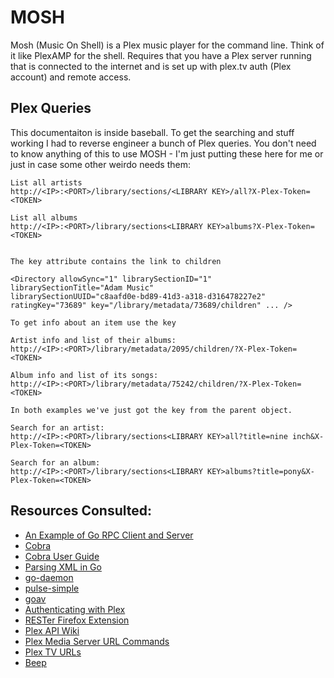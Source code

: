 # MOSH
Mosh (Music On Shell) is a Plex music player for the command line. Think of it like PlexAMP for the shell. Requires that you have a Plex server running that is connected to the internet and is set up with plex.tv auth (Plex account) and remote access.



## Plex Queries
This documentaiton is inside baseball. To get the searching and stuff working I had to reverse engineer a bunch of Plex queries. You don't need to know anything of this to use MOSH - I'm just putting these here for me or just in case some other weirdo needs them:

```
List all artists
http://<IP>:<PORT>/library/sections/<LIBRARY KEY>/all?X-Plex-Token=<TOKEN>

List all albums
http://<IP>:<PORT>/library/sections<LIBRARY KEY>albums?X-Plex-Token=<TOKEN>


The key attribute contains the link to children

<Directory allowSync="1" librarySectionID="1" 
librarySectionTitle="Adam Music" 
librarySectionUUID="c8aafd0e-bd89-41d3-a318-d316478227e2" 
ratingKey="73689" key="/library/metadata/73689/children" ... />

To get info about an item use the key

Artist info and list of their albums:
http://<IP>:<PORT>/library/metadata/2095/children/?X-Plex-Token=<TOKEN>

Album info and list of its songs:
http://<IP>:<PORT>/library/metadata/75242/children/?X-Plex-Token=<TOKEN>

In both examples we've just got the key from the parent object.

Search for an artist:
http://<IP>:<PORT>/library/sections<LIBRARY KEY>all?title=nine inch&X-Plex-Token=<TOKEN>

Search for an album:
http://<IP>:<PORT>/library/sections<LIBRARY KEY>albums?title=pony&X-Plex-Token=<TOKEN>
```

## Resources Consulted:
* [An Example of Go RPC Client and Server](https://ops.tips/gists/example-go-rpc-client-and-server/)
* [Cobra](https://cobra.dev/)
* [Cobra User Guide](https://github.com/spf13/cobra/blob/master/user_guide.md)
* [Parsing XML in Go](https://tutorialedge.net/golang/parsing-xml-with-golang/)
* [go-daemon](https://github.com/sevlyar/go-daemon)
* [pulse-simple](https://github.com/mesilliac/pulse-simple/)
* [goav](https://github.com/giorgisio/goav)
* [Authenticating with Plex](https://forums.plex.tv/t/authenticating-with-plex/609370)
* [RESTer Firefox Extension](https://addons.mozilla.org/en-US/firefox/addon/rester/)
* [Plex API Wiki](https://github.com/Arcanemagus/plex-api/wiki/Plex-Web-API-Overview)
* [Plex Media Server URL Commands](https://support.plex.tv/articles/201638786-plex-media-server-url-commands/)
* [Plex TV URLs](https://github.com/Arcanemagus/plex-api/wiki/Plex.tv#urls)
* [Beep](https://github.com/faiface/beep)

